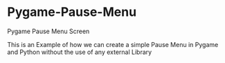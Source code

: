 # Pygame-Pause-Menu
Pygame Pause Menu Screen

This is an Example of how we can create a simple Pause Menu in Pygame and Python without the use of any external Library
